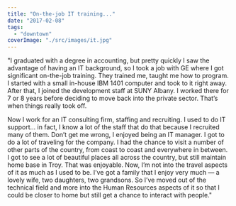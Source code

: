 ```yaml
---
title: "On-the-job IT training..."
date: "2017-02-08"
tags: 
  - "downtown"
coverImage: "./src/images/it.jpg"
---
```


"I graduated with a degree in accounting, but pretty quickly I saw the advantage of having an IT background, so I took a job with GE where I got significant on-the-job training. They trained me, taught me how to program. I started with a small in-house IBM 1401 computer and took to it right away. After that, I joined the development staff at SUNY Albany. I worked there for 7 or 8 years before deciding to move back into the private sector. That’s when things really took off.

Now I work for an IT consulting firm, staffing and recruiting. I used to do IT support… in fact, I know a lot of the staff that do that because I recruited many of them. Don’t get me wrong, I enjoyed being an IT manager. I got to do a lot of traveling for the company. I had the chance to visit a number of other parts of the country, from coast to coast and everywhere in between. I got to see a lot of beautiful places all across the country, but still maintain home base in Troy. That was enjoyable. Now, I’m not into the travel aspects of it as much as I used to be. I’ve got a family that I enjoy very much — a lovely wife, two daughters, two grandsons. So I’ve moved out of the technical field and more into the Human Resources aspects of it so that I could be closer to home but still get a chance to interact with people."

